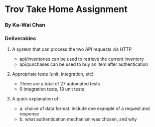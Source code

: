 # Trov Take Home Assignment
### By Ka-Wai Chan

### Deliverables
1. A system that can process the two API requests via HTTP
    * api/inventories can be used to retrieve the current inventory
    * api/purchases can be used to buy an item after authentication

2. Appropriate tests (unit, integration, etc)
    * There are a total of 27 automated tests
    * 9 integration tests, 18 unit tests

3. A quick explanation of:
    * a. choice of data format. Include one example of a request and response
    * b. what authentication mechanism was chosen, and why 